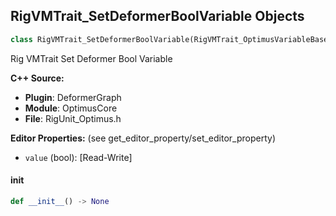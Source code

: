 ## RigVMTrait_SetDeformerBoolVariable Objects

```python
class RigVMTrait_SetDeformerBoolVariable(RigVMTrait_OptimusVariableBase)
```

Rig VMTrait Set Deformer Bool Variable

**C++ Source:**

- **Plugin**: DeformerGraph
- **Module**: OptimusCore
- **File**: RigUnit_Optimus.h

**Editor Properties:** (see get_editor_property/set_editor_property)

- ``value`` (bool):  [Read-Write]

<a id="unreal.RigVMTrait_SetDeformerBoolVariable.__init__"></a>

#### __init__

```python
def __init__() -> None
```

<a id="unreal.RigVMTrait_SetDeformerBoolArrayVariable"></a>